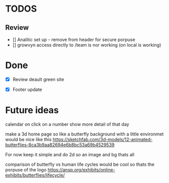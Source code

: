 # TODOS
## Review 
- [] Analitic set up - remove from header for secure porpuse
- [] growvyn access directly to /team is nor working (on local is working)





# Done
- [X] Review deault green site
- [X] Footer update





# Future ideas
calendar on click on a number show more detail of that day 

make a 3d home page so like a butterfly background with a little environmet would be nice
like this
https://sketchfab.com/3d-models/12-animated-butterflies-8ca3b9aa82694e6b8bc53a69b4529539

For now keep it simple and do 2d so an image and bg thats all


comparison of butterfly vs human life cycles would be cool so thats the porpuse of the logo
https://ansp.org/exhibits/online-exhibits/butterflies/lifecycle/